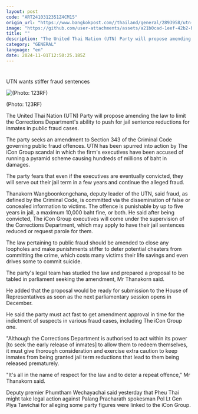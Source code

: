 ```yaml
---
layout: post
code: "ART2410312351Z4CM15"
origin_url: "https://www.bangkokpost.com//thailand/general/2893958/utn-wants-stiffer-fraud-sentences"
image: "https://github.com/user-attachments/assets/a21b0cad-1eef-42b2-b273-8ffbb42b6d8a"
title: ""
description: "The United Thai Nation (UTN) Party will propose amending the law to limit the Corrections Department"
category: "GENERAL"
language: "en"
date: 2024-11-01T12:50:25.185Z
---
```


# 

UTN wants stiffer fraud sentences

![(Photo: 123RF)](https://github.com/user-attachments/assets/c830ed61-062c-4e80-a624-5250724c68f5)

(Photo: 123RF)

The United Thai Nation (UTN) Party will propose amending the law to limit the Corrections Department's ability to push for jail sentence reductions for inmates in public fraud cases.

The party seeks an amendment to Section 343 of the Criminal Code governing public fraud offences. UTN has been spurred into action by The iCon Group scandal in which the firm's executives have been accused of running a pyramid scheme causing hundreds of millions of baht in damages.

The party fears that even if the executives are eventually convicted, they will serve out their jail term in a few years and continue the alleged fraud.

Thanakorn Wangboonkongchana, deputy leader of the UTN, said fraud, as defined by the Criminal Code, is committed via the dissemination of false or concealed information to victims. The offence is punishable by up to five years in jail, a maximum 10,000 baht fine, or both. He said after being convicted, The iCon Group executives will come under the supervision of the Corrections Department, which may apply to have their jail sentences reduced or request parole for them.

The law pertaining to public fraud should be amended to close any loopholes and make punishments stiffer to deter potential cheaters from committing the crime, which costs many victims their life savings and even drives some to commit suicide.

The party's legal team has studied the law and prepared a proposal to be tabled in parliament seeking the amendment, Mr Thanakorn said.

He added that the proposal would be ready for submission to the House of Representatives as soon as the next parliamentary session opens in December.

He said the party must act fast to get amendment approval in time for the indictment of suspects in various fraud cases, including The iCon Group one.

"Although the Corrections Department is authorised to act within its power \[to seek the early release of inmates\] to allow them to redeem themselves, it must give thorough consideration and exercise extra caution to keep inmates from being granted jail term reductions that lead to them being released prematurely.

"It's all in the name of respect for the law and to deter a repeat offence," Mr Thanakorn said.

Deputy premier Phumtham Wechayachai said yesterday that Pheu Thai might take legal action against Palang Pracharath spokesman Pol Lt Gen Piya Tawichai for alleging some party figures were linked to the iCon Group.